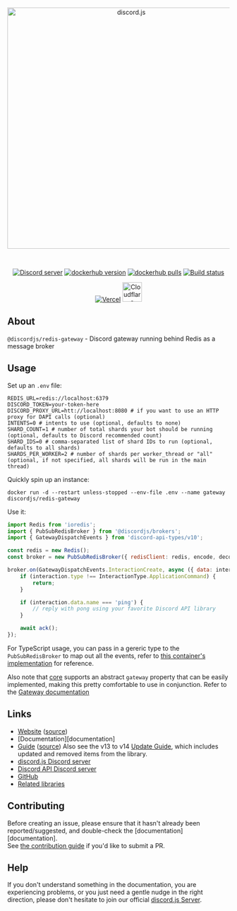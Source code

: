 <div align="center">
	<br />
	<p>
		<a href="https://discord.js.org"><img src="https://discord.js.org/static/logo.svg" width="546" alt="discord.js" /></a>
	</p>
	<br />
	<p>
		<a href="https://discord.gg/djs"><img src="https://img.shields.io/discord/222078108977594368?color=5865F2&logo=discord&logoColor=white" alt="Discord server" /></a>
		<a href="https://hub.docker.com/r/discordjs/redis-gateway"><img src="https://img.shields.io/docker/v/discordjs/redis-gateway.svg?sort=semver&maxAge=3600" alt="dockerhub version" /></a>
		<a href="https://hub.docker.com/r/discordjs/redis-gateway"><img src="https://img.shields.io/docker/pulls/discordjs/redis-gateway.svg?maxAge=3600" alt="dockerhub pulls" /></a>
		<a href="https://github.com/discordjs/discord.js/actions"><img src="https://github.com/discordjs/discord.js/actions/workflows/test.yml/badge.svg" alt="Build status" /></a>
	</p>
	<p>
		<a href="https://vercel.com/?utm_source=discordjs&utm_campaign=oss"><img src="https://raw.githubusercontent.com/discordjs/discord.js/main/.github/powered-by-vercel.svg" alt="Vercel" /></a>
		<a href="https://www.cloudflare.com"><img src="https://raw.githubusercontent.com/discordjs/discord.js/main/.github/powered-by-workers.png" alt="Cloudflare Workers" height="44" /></a>
	</p>
</div>

## About

`@discordjs/redis-gateway` - Discord gateway running behind Redis as a message broker

## Usage

Set up an `.env` file:

```
REDIS_URL=redis://localhost:6379
DISCORD_TOKEN=your-token-here
DISCORD_PROXY_URL=htt://localhost:8080 # if you want to use an HTTP proxy for DAPI calls (optional)
INTENTS=0 # intents to use (optional, defaults to none)
SHARD_COUNT=1 # number of total shards your bot should be running (optional, defaults to Discord recommended count)
SHARD_IDS=0 # comma-separated list of shard IDs to run (optional, defaults to all shards)
SHARDS_PER_WORKER=2 # number of shards per worker_thread or "all" (optional, if not specified, all shards will be run in the main thread)
```

Quickly spin up an instance:

`docker run -d --restart unless-stopped --env-file .env --name gateway discordjs/redis-gateway`

Use it:

```js
import Redis from 'ioredis';
import { PubSubRedisBroker } from '@discordjs/brokers';
import { GatewayDispatchEvents } from 'discord-api-types/v10';

const redis = new Redis();
const broker = new PubSubRedisBroker({ redisClient: redis, encode, decode });

broker.on(GatewayDispatchEvents.InteractionCreate, async ({ data: interaction, ack }) => {
	if (interaction.type !== InteractionType.ApplicationCommand) {
		return;
	}

	if (interaction.data.name === 'ping') {
		// reply with pong using your favorite Discord API library
	}

	await ack();
});
```

For TypeScript usage, you can pass in a gereric type to the `PubSubRedisBroker` to map out all the events,
refer to [this container's implementation](https://github.com/discordjs/discord.js/tree/main/packages/redis-gateway/src/index.ts#L15) for reference.

Also note that [core](https://github.com/discordjs/discord.js/tree/main/packages/core) supports an
abstract `gateway` property that can be easily implemented, making this pretty comfortable to
use in conjunction. Refer to the [Gateway documentation](https://discord.js.org/docs/packages/core/main/Gateway:Interface)

## Links

- [Website][website] ([source][website-source])
- [Documentation][documentation]
- [Guide][guide] ([source][guide-source])
  Also see the v13 to v14 [Update Guide][guide-update], which includes updated and removed items from the library.
- [discord.js Discord server][discord]
- [Discord API Discord server][discord-api]
- [GitHub][source]
- [Related libraries][related-libs]

## Contributing

Before creating an issue, please ensure that it hasn't already been reported/suggested, and double-check the
[documentation][documentation].  
See [the contribution guide][contributing] if you'd like to submit a PR.

## Help

If you don't understand something in the documentation, you are experiencing problems, or you just need a gentle nudge in the right direction, please don't hesitate to join our official [discord.js Server][discord].

[website]: https://discord.js.org
[website-source]: https://github.com/discordjs/discord.js/tree/main/apps/website
[guide]: https://discordjs.guide/
[guide-source]: https://github.com/discordjs/guide
[guide-update]: https://discordjs.guide/additional-info/changes-in-v14.html
[discord]: https://discord.gg/djs
[discord-api]: https://discord.gg/discord-api
[source]: https://github.com/discordjs/discord.js/tree/main/packages/redis-gateway
[related-libs]: https://discord.com/developers/docs/topics/community-resources#libraries
[contributing]: https://github.com/discordjs/discord.js/blob/main/.github/CONTRIBUTING.md
